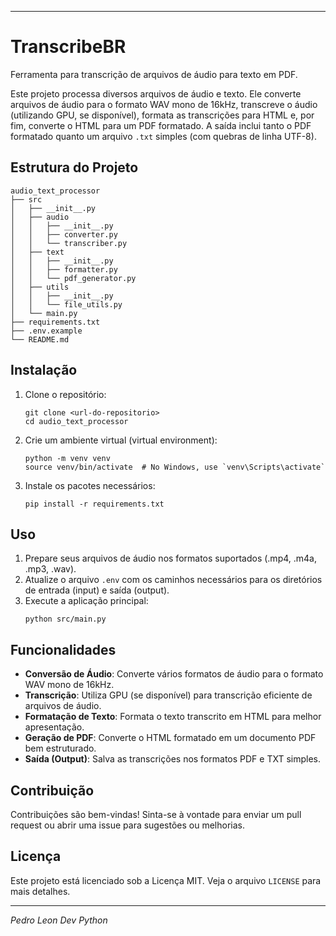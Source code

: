 -----

# TranscribeBR

Ferramenta para transcrição de arquivos de áudio para texto em PDF.

Este projeto processa diversos arquivos de áudio e texto. Ele converte arquivos de áudio para o formato WAV mono de 16kHz, transcreve o áudio (utilizando GPU, se disponível), formata as transcrições para HTML e, por fim, converte o HTML para um PDF formatado. A saída inclui tanto o PDF formatado quanto um arquivo `.txt` simples (com quebras de linha UTF-8).

## Estrutura do Projeto

```
audio_text_processor
├── src
│   ├── __init__.py
│   ├── audio
│   │   ├── __init__.py
│   │   ├── converter.py
│   │   └── transcriber.py
│   ├── text
│   │   ├── __init__.py
│   │   ├── formatter.py
│   │   └── pdf_generator.py
│   ├── utils
│   │   ├── __init__.py
│   │   └── file_utils.py
│   └── main.py
├── requirements.txt
├── .env.example
└── README.md
```

## Instalação

1.  Clone o repositório:

    ```
    git clone <url-do-repositorio>
    cd audio_text_processor
    ```

2.  Crie um ambiente virtual (virtual environment):

    ```
    python -m venv venv
    source venv/bin/activate  # No Windows, use `venv\Scripts\activate`
    ```

3.  Instale os pacotes necessários:

    ```
    pip install -r requirements.txt
    ```

## Uso

1.  Prepare seus arquivos de áudio nos formatos suportados (.mp4, .m4a, .mp3, .wav).
2.  Atualize o arquivo `.env` com os caminhos necessários para os diretórios de entrada (input) e saída (output).
3.  Execute a aplicação principal:
    ```
    python src/main.py
    ```

## Funcionalidades

  - **Conversão de Áudio**: Converte vários formatos de áudio para o formato WAV mono de 16kHz.
  - **Transcrição**: Utiliza GPU (se disponível) para transcrição eficiente de arquivos de áudio.
  - **Formatação de Texto**: Formata o texto transcrito em HTML para melhor apresentação.
  - **Geração de PDF**: Converte o HTML formatado em um documento PDF bem estruturado.
  - **Saída (Output)**: Salva as transcrições nos formatos PDF e TXT simples.

## Contribuição

Contribuições são bem-vindas\! Sinta-se à vontade para enviar um pull request ou abrir uma issue para sugestões ou melhorias.

## Licença

Este projeto está licenciado sob a Licença MIT. Veja o arquivo `LICENSE` para mais detalhes.

-----

*Pedro Leon Dev Python*
